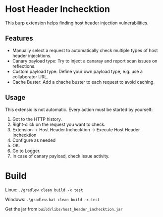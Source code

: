 # Host Header Inchecktion

This burp extension helps finding host header injection vulnerabilities.

## Features

* Manually select a request to automatically check multiple types of host header injecktions.
* Canary payload type: Try to inject a canaray and report scan issues on reflections.
* Custom payload type: Define your own payload type, e.g. use a collaborator URL.
* Cache Buster: Add a chache buster to each request to avoid caching.

## Usage

This extensio is not automatic. Every action must be started by yourself:

1. Got to the HTTP history.
2. Right-click on the request you want to check.
3. Extension -> Host Header Inchecktion -> Execute Host Header Inchecktion
4. Configure as needed
5. OK.
6. Go to Logger.
7. In case of canary payload, check issue activity.

# Build

Linux: `./gradlew clean build -x test`

Windows: `.\gradlew.bat clean build -x test`

Get the jar from `build/libs/host_header_inchecktion.jar`
